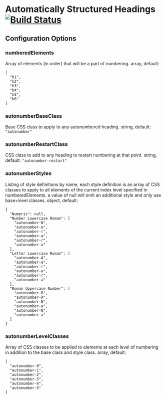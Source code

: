 # Automatically Structured Headings [![Build Status](https://travis-ci.org/PolicyStat/ckeditor-plugin-structured-headings.svg?branch=master)](https://travis-ci.org/PolicyStat/ckeditor-plugin-structured-headings)
## Configuration Options
### numberedElements
Array of elements (in order) that will be a part of numbering.
array, default:
```
[
  "h1",
  "h2",
  "h3",
  "h4",
  "h5",
  "h6"
]
```
### autonumberBaseClass
Base CSS class to apply to any autonumbered heading.
string, default: `"autonumber"`
### autonumberRestartClass
CSS class to add to any heading to restart numbering at that point.
string, default: `"autonumber-restart"`
### autonumberStyles
Listing of style definitions by name, each style definition is an array of CSS classes to apply to
all elements of the current index level specified in numberedElements.
a value of null will omit an additional style and only use base+level classes.
object, default:
```
{
  "Numeric": null,
  "Number Lowercase Roman": [
    "autonumber-N",
    "autonumber-a",
    "autonumber-r",
    "autonumber-a",
    "autonumber-r",
    "autonumber-a"
  ],
  "Letter Lowercase Roman": [
    "autonumber-A",
    "autonumber-a",
    "autonumber-r",
    "autonumber-a",
    "autonumber-r",
    "autonumber-a"
  ],
  "Roman Uppercase Number": [
    "autonumber-R",
    "autonumber-A",
    "autonumber-N",
    "autonumber-a",
    "autonumber-N",
    "autonumber-a"
  ]
}
```
### autonumberLevelClasses
Array of CSS classes to be applied to elements at each level of numbering in addition to the base
class and style class.
array, default:
```
[
  "autonumber-0",
  "autonumber-1",
  "autonumber-2",
  "autonumber-3",
  "autonumber-4",
  "autonumber-5"
]
```